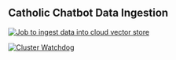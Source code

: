 ## Catholic Chatbot Data Ingestion

[![Job to ingest data into cloud vector store](https://github.com/nirmalben/catholic-chatbot-data-ingestion/actions/workflows/ingest.yml/badge.svg?branch=main)](https://github.com/nirmalben/catholic-chatbot-data-ingestion/actions/workflows/ingest.yml)

[![Cluster Watchdog](https://github.com/nirmalben/catholic-chatbot-data-ingestion/actions/workflows/cluster_watchdog.yml/badge.svg)](https://github.com/nirmalben/catholic-chatbot-data-ingestion/actions/workflows/cluster_watchdog.yml)
